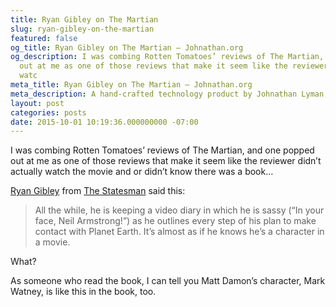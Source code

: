 ```yaml
---
title: Ryan Gibley on The Martian
slug: ryan-gibley-on-the-martian
featured: false
og_title: Ryan Gibley on The Martian – Johnathan.org
og_description: I was combing Rotten Tomatoes’ reviews of The Martian, and one popped
  out at me as one of those reviews that make it seem like the reviewer didn’t actually
  watc
meta_title: Ryan Gibley on The Martian – Johnathan.org
meta_description: A hand-crafted technology product by Johnathan Lyman
layout: post
categories: posts
date: 2015-10-01 10:19:36.000000000 -07:00
---
```


I was combing Rotten Tomatoes’ reviews of The Martian, and one popped out at me as one of those reviews that make it seem like the reviewer didn’t actually watch the movie and or didn’t know there was a book…

[Ryan Gibley](http://www.newstatesman.com/culture/film/2015/10/walk-visual-magic-one-few-films-which-3d-justified) from [The Statesman](http://www.newstatesman.com/culture/film/2015/10/walk-visual-magic-one-few-films-which-3d-justified) said this:

> All the while, he is keeping a video diary in which he is sassy (“In your face, Neil Armstrong!”) as he outlines every step of his plan to make contact with Planet Earth. It’s almost as if he knows he’s a character in a movie.

What?

As someone who read the book, I can tell you Matt Damon’s character, Mark Watney, is like this in the book, too.

